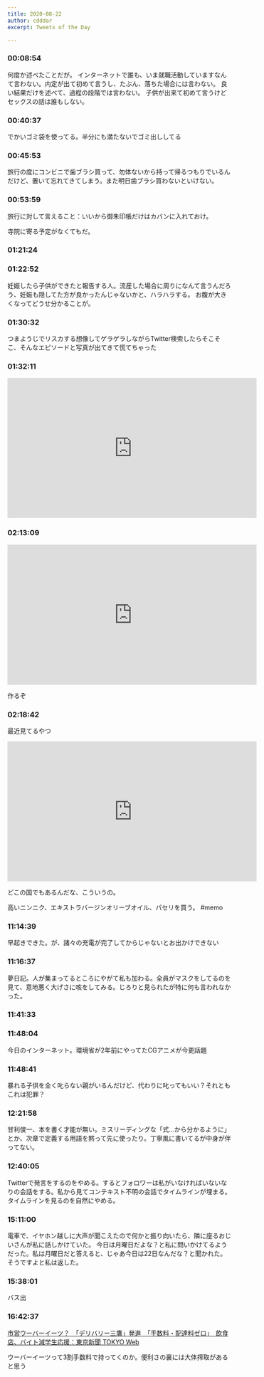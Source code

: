 ```yaml
---
title: 2020-08-22
author: cdddar
excerpt: Tweets of the Day

---
```


### 00:08:54

何度か述べたことだが。
インターネットで誰も、いま就職活動していますなんて言わない。内定が出て初めて言うし、たぶん、落ちた場合には言わない。
良い結果だけを述べて、過程の段階では言わない。
子供が出来て初めて言うけどセックスの話は誰もしない。

### 00:40:37

でかいゴミ袋を使ってる。半分にも満たないでゴミ出ししてる

### 00:45:53

旅行の度にコンビニで歯ブラシ買って、勿体ないから持って帰るつもりでいるんだけど、置いて忘れてきてしまう。また明日歯ブラシ買わないといけない。

### 00:53:59

旅行に対して言えること：いいから御朱印帳だけはカバンに入れておけ。

寺院に寄る予定がなくてもだ。

### 01:21:24

<blockquote class="twitter-tweet"><p lang="ja" dir="ltr"></p><a href="https://twitter.com/hatopopoko/status/1296801053975785476?ref_src=twsrc%5Etfw"></a></blockquote><script async src="https://platform.twitter.com/widgets.js" charset="utf-8"></script>

### 01:22:52

妊娠したら子供ができたと報告する人。流産した場合に周りになんて言うんだろう、妊娠も隠してた方が良かったんじゃないかと、ハラハラする。
お腹が大きくなってどうせ分かることが。

### 01:30:32

つまようじでリスカする想像してゲラゲラしながらTwitter検索したらそこそこ、そんなエピソードと写真が出てきて慌てちゃった

### 01:32:11

<iframe width="560" height="315" src="https://www.youtube.com/embed/e-nUnwzyg9Y" frameborder="0" allow="accelerometer; autoplay; encrypted-media; gyroscope; picture-in-picture" allowfullscreen></iframe>

### 02:13:09

<iframe width="560" height="315" src="https://www.youtube.com/embed/_CTF522x8II" frameborder="0" allow="accelerometer; autoplay; encrypted-media; gyroscope; picture-in-picture" allowfullscreen></iframe>

作るぞ

### 02:18:42

最近見てるやつ

<iframe width="560" height="315" src="https://www.youtube.com/embed/rVGstIQn32Y" frameborder="0" allow="accelerometer; autoplay; encrypted-media; gyroscope; picture-in-picture" allowfullscreen></iframe>

どこの国でもあるんだな、こういうの。

高いニンニク、エキストラバージンオリーブオイル、パセリを買う。 #memo

### 11:14:39

早起きできた。が、諸々の充電が完了してからじゃないとお出かけできない

### 11:16:37

夢日記。人が集まってるところにやがて私も加わる。全員がマスクをしてるのを見て、意地悪く大げさに咳をしてみる。じろりと見られたが特に何も言われなかった。

### 11:41:33

<blockquote class="twitter-tweet"><p lang="ja" dir="ltr"></p><a href="https://twitter.com/yunyan_s/status/1005425768539668480?ref_src=twsrc%5Etfw"></a></blockquote><script async src="https://platform.twitter.com/widgets.js" charset="utf-8"></script>

### 11:48:04

今日のインターネット。環境省が2年前にやってたCGアニメが今更話題

### 11:48:41

暴れる子供を全く叱らない親がいるんだけど、代わりに叱ってもいい？それともこれは犯罪？

### 12:21:58

甘利俊一、本を書く才能が無い。ミスリーディングな「式…から分かるように」とか、次章で定義する用語を黙って先に使ったり。丁寧風に書いてるが中身が伴ってない。

### 12:40:05

Twitterで発言をするのをやめる。するとフォロワーは私がいなければいないなりの会話をする。私から見てコンテキスト不明の会話でタイムラインが埋まる。タイムラインを見るのを自然にやめる。

### 15:11:00

電車で、イヤホン越しに大声が聞こえたので何かと振り向いたら、隣に座るおじいさんが私に話しかけていた。
今日は月曜日だよな？と私に問いかけてるようだった。私は月曜日だと答えると、じゃあ今日は22日なんだな？と聞かれた。そうですよと私は返した。

### 15:38:01

バス出

### 16:42:37

[市営ウーバーイーツ？　「デリバリー三鷹」発進　「手数料・配達料ゼロ」　飲食店、バイト減学生応援：東京新聞 TOKYO Web](https://www.tokyo-np.co.jp/amp/article/44332)

ウーバーイーツって3割手数料で持ってくのか。便利さの裏には大体搾取があると思う
